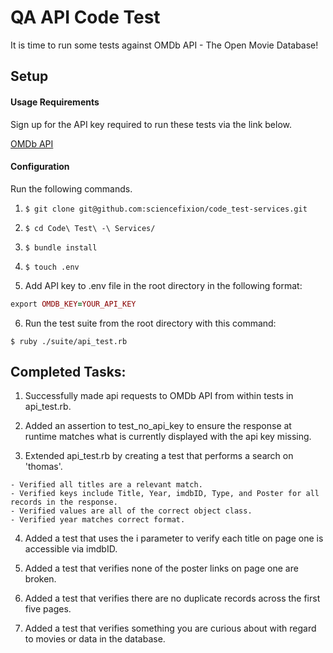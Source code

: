 # QA API Code Test

It is time to run some tests against OMDb API - The Open Movie Database!

## Setup

#### Usage Requirements

  Sign up for the API key required to run these tests via the link below.

  [OMDb API](http://www.omdbapi.com/apikey.aspx)

#### Configuration

  Run the following commands.

1. ```
   $ git clone git@github.com:sciencefixion/code_test-services.git
   ```

2. ```
   $ cd Code\ Test\ -\ Services/
   ```

3. ```
   $ bundle install
   ```

4. ```
   $ touch .env
   ```

5. Add API key to .env file in the root directory in the following format:
  ```ruby
  export OMDB_KEY=YOUR_API_KEY
  ```

6. Run the test suite from the root directory with this command:

  ```
  $ ruby ./suite/api_test.rb
  ```

## Completed Tasks:

  1. Successfully made api requests to OMDb API from within tests in api_test.rb.

  2. Added an assertion to test_no_api_key to ensure the response at runtime matches what is currently displayed with the api key missing.

  3. Extended api_test.rb by creating a test that performs a search on 'thomas'.

    - Verified all titles are a relevant match.
    - Verified keys include Title, Year, imdbID, Type, and Poster for all records in the response.
    - Verified values are all of the correct object class.
    - Verified year matches correct format.


  4. Added a test that uses the i parameter to verify each title on page one is accessible via imdbID.

  5. Added a test that verifies none of the poster links on page one are broken.

  6. Added a test that verifies there are no duplicate records across the first five pages.

  7. Added a test that verifies something you are curious about with regard to movies or data in the database.

